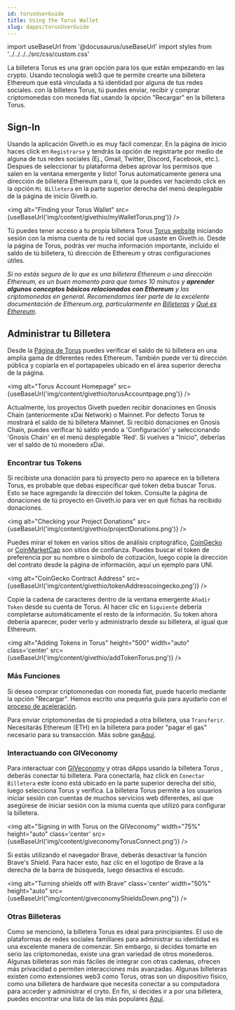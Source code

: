 ```yaml
---
id: torusUserGuide
title: Using the Torus Wallet
slug: dapps/torusUserGuide
---
```

import useBaseUrl from '@docusaurus/useBaseUrl'
import styles from '../../../../src/css/custom.css'

La billetera Torus es una gran opción para los que están empezando en las crypto. Usando tecnología web3 que te permite crearte una billetera Ethereum que está vinculada a tú identidad por alguna de tus redes sociales. con la billetera Torus, tú puedes enviar, recibir y comprar criptomonedas con moneda fiat usando la opción "Recargar" en la billetera Torus.

## Sign-In
Usando la aplicación Giveth.io es muy fácil comenzar. En la página de inicio haces click en `Registrarse` y tendrás la opción de registrarte por medio de alguna de tus redes sociales (Ej., Gmail, Twitter, Discord, Facebook, etc.). Despues de seleccionar tu plataforma debes aprovar los permisos que salen en la ventana emergente y listo! Torus automaticamente genera una dirección de billetera Ethereum para ti, que la puedes ver haciendo click en la opción `Mi Billetera`  en la parte superior derecha del menú desplegable de la página de inicio Giveth.io.

<img alt="Finding your Torus Wallet" src={useBaseUrl('img/content/givethio/myWalletTorus.png')} />


Tú puedes tener acceso a tu propia billetera Torus [Torus website](https://app.tor.us/) iniciando sesión con la misma cuenta de tu red social que usaste en Giveth.io. Desde la página de Torus, podrás ver mucha información importante, incluido el saldo de tú billetera, tú dirección de Ethereum y otras configuraciones útiles.


*Si no estás seguro de lo que es una billetera Ethereum o una dirección Ethereum, es un buen momento para que tomes 10 minutos y  **aprender algunos conceptos básicos relacionados con Ethereum** y las criptomonedas en general. Recomendamos leer parte de la excelente documentación de Ethereum.org, particularmente en [Billeteras](https://ethereum.org/en/wallets/) y [Qué es Ethereum](https://ethereum.org/en/what-is-ethereum/).*

## Administrar tu Billetera

Desde la [Página de Torus](https://app.tor.us/) puedes verificar el saldo de tú billetera en una amplia gama de diferentes redes Ethereum. También puede ver tú dirección pública y copiarla en el portapapeles ubicado en el área superior derecha de la página.

<img alt="Torus Account Homepage" src={useBaseUrl('img/content/givethio/torusAccountpage.png')} />

Actualmente, los proyectos Giveth pueden recibir donaciones en Gnosis Chain (anteriormente xDai Network) o Mainnet. Por defecto Torus te mostrará el saldo de tú billetera Mainnet. Si recibió donaciones en Gnosis Chain, puedes verificar tú saldo yendo a 'Configuración' y seleccionando 'Gnosis Chain' en el menú desplegable 'Red'. Si vuelves a "Inicio", deberías ver el saldo de tú monedero xDai.

### Encontrar tus Tokens
Si recibiste una donación para tú proyecto pero no aparece en la billetera Torus, es probable que debas especificar qué token deba buscar Torus. Esto se hace agregando la dirección del token. Consulte la página de donaciones de tú proyecto en Giveth.io para ver en qué fichas ha recibido donaciones.

<img alt="Checking your Project Donations" src={useBaseUrl('img/content/givethio/projectDonations.png')} />

Puedes mirar el token en varios sitios de análisis criptográfico, [CoinGecko](https://www.coingecko.com/en) or [CoinMarketCap](https://coinmarketcap.com/) son sitios de confianza. Puedes buscar el token de preferencia por su nombre o símbolo de cotización, luego copie la dirección del contrato desde la página de información, aquí un ejemplo para UNI.


<img alt="CoinGecko Contract Address" src={useBaseUrl('img/content/givethio/tokenAddresscoingecko.png')} />



Copie la cadena de caracteres dentro de la ventana emergente `Añadir Token` desde su cuenta de Torus. Al hacer clic en `Siguiente` debería completarse automáticamente el resto de la información. Su token ahora debería aparecer, poder verlo y administrarlo desde su billetera, al igual que Ethereum.


<img alt="Adding Tokens in Torus" height="500"  width="auto" class='center' src={useBaseUrl('img/content/givethio/addTokenTorus.png')} />

### Más Funciones
Si desea comprar criptomonedas con moneda fiat, puede hacerlo mediante la opción "Recargar". Hemos escrito una pequeña guía para ayudarlo con el [proceso de aceleración](./torusonramp.md).

Para enviar criptomonedas de tú propiedad a otra billetera, usa `Transferir`. Necesitarás Ethereum (ETH) en la billetera para poder "pagar el gas" necesario para su transacción. Más sobre gas[Aquí](https://ethereum.org/en/developers/docs/gas/).



### Interactuando con GIVeconomy

Para interactuar con [GIVeconomy](https://giv.giveth.io/) y otras dApps usando la billetera Torus , deberás conectar tú billetera. Para conectarla, haz click en `Conectar Billetera` este ícono está ubicado en la parte superior derecha del sitio, luego selecciona Torus y verifica. La billetera Torus permite a los usuarios iniciar sesión con cuentas de muchos servicios web diferentes, así que asegúrese de iniciar sesión con la misma cuenta que utilizó para configurar la billetera.

<img alt="Signing in with Torus on the GIVeconomy" width="75%" height="auto" class='center' src={useBaseUrl('img/content/giveconomyTorusConnect.png')} />

Si estás utilizando el navegador Brave, deberás desactivar la función Brave's Shield. Para hacer esto, haz clic en el logotipo de Brave a la derecha de la barra de búsqueda, luego desactiva el escudo.

<img alt="Turning shields off with Brave" class='center'  width="50%" height="auto" src={useBaseUrl("img/content/giveconomyShieldsDown.png")} />


### Otras Billeteras
Como se mencionó, la billetera Torus es ideal para principiantes. El uso de plataformas de redes sociales familiares para administrar su identidad es una excelente manera de comenzar. Sin embargo, si decides tomarte en serio las criptomonedas, existe una gran variedad de otros monederos. Algunas billeteras son más fáciles de integrar con otras cadenas, ofrecen más privacidad o permiten interacciones más avanzadas. Algunas billeteras existen como extensiones web3 como Torus, otras son un dispositivo físico, como una billetera de hardware que necesita conectar a su computadora para acceder y administrar el cryto. En fin, si decides ir a por una billetera, puedes encontrar una lista de las más populares [Aquí](https://ethereum.org/en/wallets/find-wallet/).
